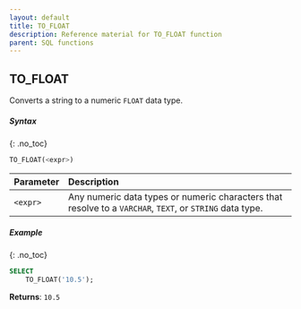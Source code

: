 ```yaml
---
layout: default
title: TO_FLOAT
description: Reference material for TO_FLOAT function
parent: SQL functions
---
```


## TO\_FLOAT

Converts a string to a numeric `FLOAT` data type.

##### Syntax
{: .no_toc}

```sql
TO_FLOAT(<expr>)
```

| Parameter | Description                                                                                              |
| :--------- | :-------------------------------------------------------------------------------------------------------- |
| `<expr>`  | Any numeric data types or numeric characters that resolve to a `VARCHAR`, `TEXT`, or `STRING` data type. |

##### Example
{: .no_toc}

```sql
SELECT
	TO_FLOAT('10.5');
```

**Returns**: `10.5`
